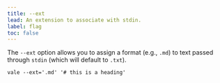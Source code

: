 ```yaml
---
title: --ext
lead: An extension to associate with stdin.
label: flag
toc: false
---
```


The `--ext` option allows you to assign a format (e.g., `.md`) to text passed
through `stdin` (which will default to `.txt`).

```shell
vale --ext='.md' '# this is a heading'
```
